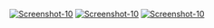 <a href="https://image.prntscr.com/image/uVRV_7v_RMu_sXnYvXIlug.png"><img src="https://image.prntscr.com/image/uVRV_7v_RMu_sXnYvXIlug.png" alt="Screenshot-10" border="0"></a>
<a href="https://image.prntscr.com/image/l4OM1QM7RwO3UBC5orfDog.png"><img src="https://image.prntscr.com/image/l4OM1QM7RwO3UBC5orfDog.png" alt="Screenshot-10" border="0"></a>
<a href="https://image.prntscr.com/image/6Lky3G-0S66MeqqqqTsaUg.png"><img src="https://image.prntscr.com/image/6Lky3G-0S66MeqqqqTsaUg.png" alt="Screenshot-10" border="0"></a>
